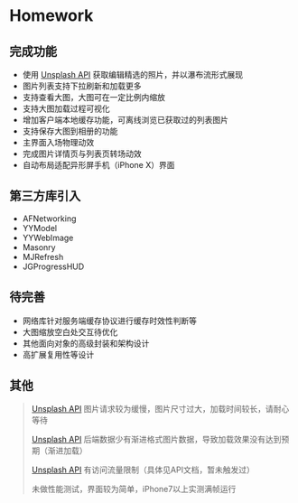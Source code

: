 # Homework

## 完成功能

- 使用 [Unsplash API](https://unsplash.com/documentation#list-curated-photos) 获取编辑精选的照片，并以瀑布流形式展现
- 图片列表支持下拉刷新和加载更多
- 支持查看大图，大图可在一定比例内缩放
- 支持大图加载过程可视化
- 增加客户端本地缓存功能，可离线浏览已获取过的列表图片
- 支持保存大图到相册的功能
- 主界面入场物理动效
- 完成图片详情页与列表页转场动效
- 自动布局适配异形屏手机（iPhone X）界面

## 第三方库引入

- AFNetworking
- YYModel
- YYWebImage
- Masonry
- MJRefresh
- JGProgressHUD

## 待完善

- 网络库针对服务端缓存协议进行缓存时效性判断等
- 大图缩放空白处交互待优化
- 其他面向对象的高级封装和架构设计
- 高扩展复用性等设计

## 其他

>  [Unsplash API](https://unsplash.com/documentation#list-curated-photos) 图片请求较为缓慢，图片尺寸过大，加载时间较长，请耐心等待
>
>  [Unsplash API](https://unsplash.com/documentation#list-curated-photos) 后端数据少有渐进格式图片数据，导致加载效果没有达到预期（渐进加载）
>
>  [Unsplash API](https://unsplash.com/documentation#list-curated-photos) 有访问流量限制（具体见API文档，暂未触发过）
>
> 未做性能测试，界面较为简单，iPhone7以上实测满帧运行